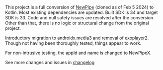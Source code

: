 This project is a full conversion of [NewPipe](https://github.com/TeamNewPipe/NewPipe) (cloned as of Feb 5 2024) to Kotlin.  Most existing dependencies are updated.  Built SDK is 34 and target SDK is 33.  Code and null safety issues are resolved after the conversion.  Other than that, there is no logic or structural change from the original project. 

Introductory migration to androidx.media3 and removal of exoplayer2.  Though not having been thoroughly tested, things appear to work.

For non-intrusive testing, the appId and name is changed to NewPipeX.

See more changes and issues in [changelog](changelog.md)
